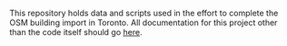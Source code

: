 This repository holds data and scripts used in the effort to complete the OSM building import in Toronto. 
All documentation for this project other than the code itself should go [here](https://wiki.openstreetmap.org/wiki/Toronto_building_import). 
